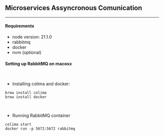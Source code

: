 ## Microservices Assyncronous Comunication
<hr/>

#### Requirements
- node version: 21.1.0
- rabbitmq
- docker
- nvm (optional)

#### Setting up RabbitMQ on macosx
<br/>

- Installing colima and docker:
```
brew install colima
brew install docker
```
<br/>

- Running RabbitMQ container
```
colima start
docker run -p 5672:5672 rabbitmq
```
